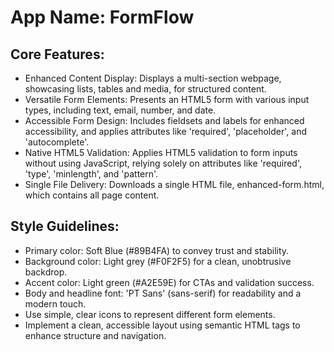 # **App Name**: FormFlow

## Core Features:

- Enhanced Content Display: Displays a multi-section webpage, showcasing lists, tables and media, for structured content.
- Versatile Form Elements: Presents an HTML5 form with various input types, including text, email, number, and date.
- Accessible Form Design: Includes fieldsets and labels for enhanced accessibility, and applies attributes like 'required', 'placeholder', and 'autocomplete'.
- Native HTML5 Validation: Applies HTML5 validation to form inputs without using JavaScript, relying solely on attributes like 'required', 'type', 'minlength', and 'pattern'.
- Single File Delivery: Downloads a single HTML file, enhanced-form.html, which contains all page content.

## Style Guidelines:

- Primary color: Soft Blue (#89B4FA) to convey trust and stability.
- Background color: Light grey (#F0F2F5) for a clean, unobtrusive backdrop.
- Accent color: Light green (#A2E59E) for CTAs and validation success.
- Body and headline font: 'PT Sans' (sans-serif) for readability and a modern touch.
- Use simple, clear icons to represent different form elements.
- Implement a clean, accessible layout using semantic HTML tags to enhance structure and navigation.